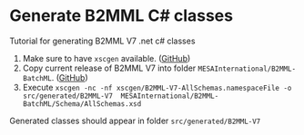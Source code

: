 # Generate B2MML C# classes

Tutorial for generating B2MML V7 .net c# classes

1. Make sure to have `xscgen` available.
   ([GitHub](https://github.com/mganss/XmlSchemaClassGenerator))
2. Copy current release of B2MML V7 into folder `MESAInternational/B2MML-BatchML`.
   ([GitHub](https://github.com/MESAInternational/B2MML-BatchML))
3. Execute `xscgen -nc -nf xscgen/B2MML-V7-AllSchemas.namespaceFile -o src/generated/B2MML-V7  MESAInternational/B2MML-BatchML/Schema/AllSchemas.xsd`

Generated classes should appear in folder `src/generated/B2MML-V7`
